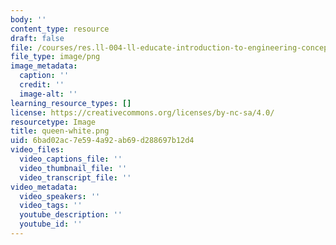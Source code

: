 ```yaml
---
body: ''
content_type: resource
draft: false
file: /courses/res.ll-004-ll-educate-introduction-to-engineering-concepts-spring-2022/queen-white.png
file_type: image/png
image_metadata:
  caption: ''
  credit: ''
  image-alt: ''
learning_resource_types: []
license: https://creativecommons.org/licenses/by-nc-sa/4.0/
resourcetype: Image
title: queen-white.png
uid: 6bad02ac-7e59-4a92-ab69-d288697b12d4
video_files:
  video_captions_file: ''
  video_thumbnail_file: ''
  video_transcript_file: ''
video_metadata:
  video_speakers: ''
  video_tags: ''
  youtube_description: ''
  youtube_id: ''
---
```

